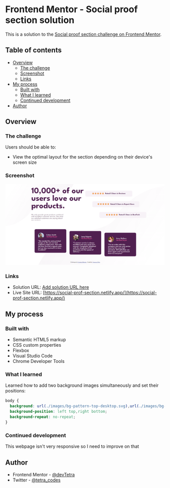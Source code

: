 # Frontend Mentor - Social proof section solution

This is a solution to the [Social proof section challenge on Frontend Mentor](https://www.frontendmentor.io/challenges/social-proof-section-6e0qTv_bA).

## Table of contents

- [Overview](#overview)
  - [The challenge](#the-challenge)
  - [Screenshot](#screenshot)
  - [Links](#links)
- [My process](#my-process)
  - [Built with](#built-with)
  - [What I learned](#what-i-learned)
  - [Continued development](#continued-development)
- [Author](#author)

## Overview

### The challenge

Users should be able to:

- View the optimal layout for the section depending on their device's screen size

### Screenshot

![](./laptop1.png)

### Links

- Solution URL: [Add solution URL here](https://your-solution-url.com)
- Live Site URL: [https://social-prof-section.netlify.app/](https://social-prof-section.netlify.app/)

## My process

### Built with

- Semantic HTML5 markup
- CSS custom properties
- Flexbox
- Visual Studio Code
- Chrome Developer Tools

### What I learned

  Learned how to add two background images simultaneously and set their positions:

```css
body {
  background: url(./images/bg-pattern-top-desktop.svg),url(./images/bg-pattern-bottom-desktop.svg);
  background-position: left top,right bottom;
  background-repeat: no-repeat;
}
```

### Continued development

  This webpage isn't very responsive so I need to improve on that

## Author

- Frontend Mentor - [@devTetra](https://www.frontendmentor.io/profile/devTetra)
- Twitter - [@tetra_codes](https://twitter.com/tetra_codes)
